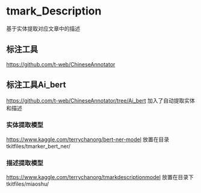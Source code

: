 # tmark_Description
基于实体提取对应文章中的描述

## 标注工具
https://github.com/t-web/ChineseAnnotator

## 标注工具Ai_bert
https://github.com/t-web/ChineseAnnotator/tree/Ai_bert
加入了自动提取实体和描述
### 实体提取模型
https://www.kaggle.com/terrychanorg/bert-ner-model
放置在目录
tkitfiles/tmarker_bert_ner/
### 描述提取模型
https://www.kaggle.com/terrychanorg/tmarkdescriptionmodel
放置在目录下
tkitfiles/miaoshu/




